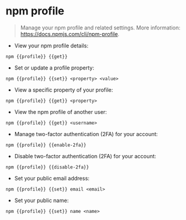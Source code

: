 # npm profile

> Manage your npm profile and related settings.
> More information: <https://docs.npmjs.com/cli/npm-profile>.

- View your npm profile details:

`npm {{profile}} {{get}}`

- Set or update a profile property:

`npm {{profile}} {{set}} <property> <value>`

- View a specific property of your profile:

`npm {{profile}} {{get}} <property>`

- View the npm profile of another user:

`npm {{profile}} {{get}} <username>`

- Manage two-factor authentication (2FA) for your account:

`npm {{profile}} {{enable-2fa}}`

- Disable two-factor authentication (2FA) for your account:

`npm {{profile}} {{disable-2fa}}`

- Set your public email address:

`npm {{profile}} {{set}} email <email>`

- Set your public name:

`npm {{profile}} {{set}} name <name>`

